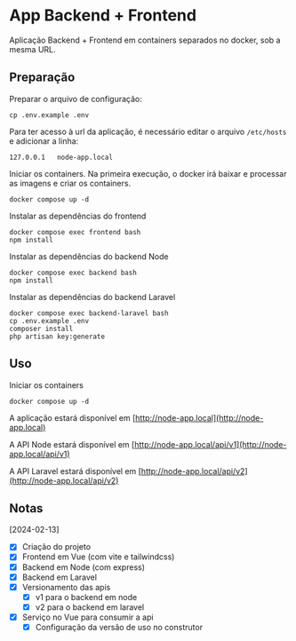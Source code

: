# App Backend + Frontend

Aplicação Backend + Frontend em containers separados no docker, sob a mesma URL.

## Preparação

Preparar o arquivo de configuração:
```
cp .env.example .env
```

Para ter acesso à url da aplicação, é necessário editar o arquivo `/etc/hosts` e adicionar a linha:
```
127.0.0.1   node-app.local
```

Iniciar os containers. Na primeira execução, o docker irá baixar e processar as imagens e criar os containers.
```
docker compose up -d
```

Instalar as dependências do frontend
```
docker compose exec frontend bash
npm install
```

Instalar as dependências do backend Node
```
docker compose exec backend bash
npm install
```

Instalar as dependências do backend Laravel
```
docker compose exec backend-laravel bash
cp .env.example .env
composer install
php artisan key:generate
```

## Uso

Iniciar os containers
```
docker compose up -d
```

A aplicação estará disponível em [http://node-app.local](http://node-app.local)

A API Node estará disponível em [http://node-app.local/api/v1](http://node-app.local/api/v1)

A API Laravel estará disponível em [http://node-app.local/api/v2](http://node-app.local/api/v2)

## Notas

[2024-02-13]

- [x] Criação do projeto
- [x] Frontend em Vue (com vite e tailwindcss)
- [x] Backend em Node (com express)
- [x] Backend em Laravel
- [x] Versionamento das apis
    - [x] v1 para o backend em node
    - [x] v2 para o backend em laravel
- [x] Serviço no Vue para consumir a api
    - [x] Configuração da versão de uso no construtor
